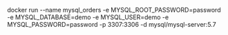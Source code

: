 docker run --name mysql_orders -e MYSQL_ROOT_PASSWORD=password -e MYSQL_DATABASE=demo -e MYSQL_USER=demo -e MYSQL_PASSWORD=password -p 3307:3306 -d mysql/mysql-server:5.7